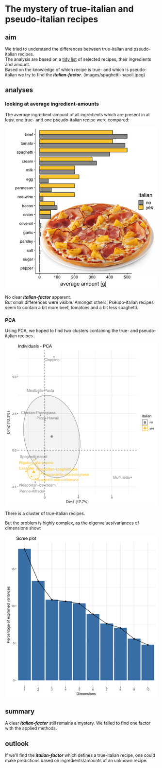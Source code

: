 # The mystery of true-italian and pseudo-italian recipes

## aim
We tried to understand the differences between true-italian and pseudo-italian recipes.  
The analysis are based on a [tidy list](recipe-ingredients.csv) of selected recipes, their ingredients and amount.  
Based on the knowledge of which recipe is true- and which is pseudo-italian we try to find the ***italian-factor***.
(images/spaghetti-napoli.jpeg)

## analyses
### looking at average ingredient-amounts
The average ingredient-amount of all ingredients which are present in at least one true- and one pseudo-italian recipe were compared:  

![average_amount](plots/average_amount.png)

No clear ***italian-factor*** apparent.  
But small differences were visible. Amongst others, Pseudo-italian recipes seem to contain a bit more beef, tomatoes and a bit less spaghetti.

### PCA
Using PCA, we hoped to find two clusters containing the true- and pseudo-italian recipes.

![pca](plots/pca.png)

There is a cluster of true-italian recipes.

But the problem is highly complex, as the eigenvalues/variances of dimensions show:

![pca](plots/pca-eigenvalues.png)

## summary
A clear ***italian-factor*** still remains a mystery. We failed to find one factor with the applied methods.

## outlook
If we'll find the ***italian-factor*** which defines a true-italian recipe, one could make predictions based on ingredients/amounts of an unknown recipe.
